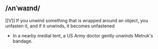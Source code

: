 ##   /ʌnˈwaɪnd/
[[V]]
If you unwind something that is wrapped around an object, you unfasten it, and if it unwinds, it becomes unfastened

- In a nearby medial tent, a US Army doctor gently unwinds Metruk's bandage.